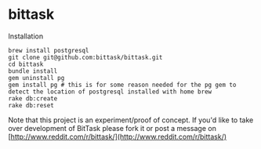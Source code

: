 # bittask

Installation

```
brew install postgresql
git clone git@github.com:bittask/bittask.git
cd bittask
bundle install
gem uninstall pg
gem install pg # this is for some reason needed for the pg gem to detect the location of postgresql installed with home brew
rake db:create
rake db:reset
```

Note that this project is an experiment/proof of concept.
If you'd like to take over development of BitTask please fork it or post a message on [http://www.reddit.com/r/bittask/](http://www.reddit.com/r/bittask/)